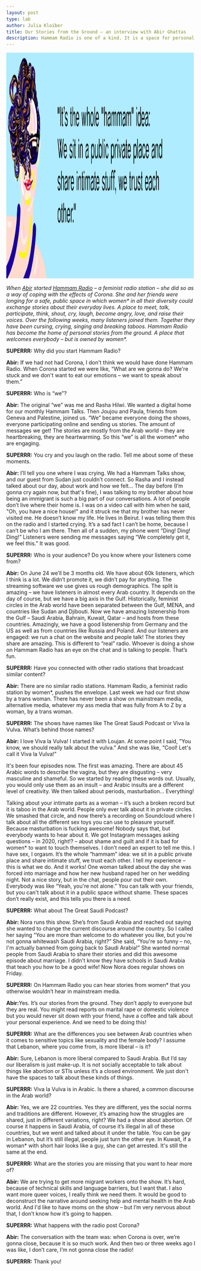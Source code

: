 ```yaml
---
layout: post
type: lab
author: Julia Kloiber
title: Our Stories from the Ground – an interview with Abir Ghattas
description: Hammam Radio is one of a kind. It is a space for personal stories of women* from the Arab world and beyond. 60.000 listeners cry, laugh, think and dream on air. 
---
```


<img src="/assets/img/blog/quoteabir.png" alt="Image with Visual of Abir and Slogan Our Stories from the Ground" width="500" height="600">
<p><em>When <a href="https://twitter.com/AbirGhattas">Abir</a> started <a href="https://yamakan.place/hammamradio/">Hammam Radio</a> – a feminist radio station – she did so as a way of coping with the effects of Corona. She and her friends were longing for a safe, public space in which women* in all their diversity could exchange stories about their everyday lives. A place to meet, talk, participate, think, shout, cry, laugh, become angry, love, and raise their voices. Over the following weeks, many listeners joined them. Together they have been cursing, crying, singing and breaking taboos. Hammam Radio has become the home of personal stories from the ground. A place that welcomes everybody – but is owned by women*.</em></p>


<p><b>SUPERRR:</b> Why did you start Hammam Radio?</p>
<p><b>Abir:</b> If we had not had Corona, I don't think we would have done Hammam Radio. When Corona started we were like, “What are we gonna do? We're stuck and we don't want to eat our emotions – we want to speak about them.”</p>

<p><b>SUPERRR:</b> Who is “we”?</p>
<p><b>Abir:</b> The original “we” was me and Rasha Hilwi. We wanted a digital home for our monthly Hammam Talks. Then Joujou and Paula, friends from Geneva and Palestine, joined us. “We” became everyone doing the shows, everyone participating online and sending us stories. The amount of messages we get! The stories are mostly from the Arab world – they are heartbreaking, they are heartwarming. So this “we” is all the women* who are engaging.<p>

<p><b>SUPERRR:</b> You cry and you laugh on the radio. Tell me about some of these moments.</p>

<p><b>Abir:</b> I’ll tell you one where I was crying. We had a Hammam Talks show, and our guest from Sudan just couldn't connect. So Rasha and I instead talked about our day, about work and how we felt... The day before (I’m gonna cry again now, but that's fine), I was talking to my brother about how being an immigrant is such a big part of our conversations. A lot of people don’t live where their home is. I was on a video call with him when he said, "Oh, you have a nice house!" and it struck me that my brother has never visited me. He doesn’t know my life. He lives in Beirut. I was telling them this on the radio and I started crying. It’s a sad fact I can’t be home, because I can’t be who I am there. Then all of a sudden, my phone went “Ding! Ding! Ding!” Listeners were sending me messages saying “We completely get it, we feel this.” It was good. </p>

<p><b>SUPERRR:</b> Who is your audience? Do you know where your listeners come from?</p>

<p><b>Abir:</b> On June 24 we’ll be 3 months old. We have about 60k listeners, which I think is a lot. We didn’t promote it, we didn’t pay for anything. The streaming software we use gives us rough demographics. The split is amazing – we have listeners in almost every Arab country. It depends on the day of course, but we have a big axis in the Gulf. Historically, feminist circles in the Arab world have been separated between the Gulf, MENA, and countries like Sudan and Djibouti. Now we have amazing listenership from the Gulf – Saudi Arabia, Bahrain, Kuwait, Qatar – and hosts from these countries. Amazingly, we have a good listenership from Germany and the US as well as from countries like Russia and Poland.
And our listeners are engaged: we run a chat on the website and people talk! The stories they share are amazing. This is different to “real” radio. Whoever is doing a show on Hammam Radio has an eye on the chat and is talking to people. That’s fun.</p>

<p><b>SUPERRR:</b> Have you connected with other radio stations that broadcast similar content?</p>

<p><b>Abir:</b> There are no similar radio stations. Hammam Radio, a feminist radio station by women*, pushes the envelope. Last week we had our first show by a trans woman. There has never been a show on mainstream media, alternative media, whatever my ass media that was fully from A to Z by a woman, by a trans woman.</p>

<p><b>SUPERRR:</b> The shows have names like The Great Saudi Podcast or Viva la Vulva. What’s behind those names?</p>

<p><b>Abir:</b> I love Viva la Vulva! I started it with Loujan. At some point I said, ”You know, we should really talk about the vulva.” And she was like, “Cool! Let's call it Viva la Vulva!”</p>
<p>It's been four episodes now. The first was amazing. There are about 45 Arabic words to describe the vagina, but they are disgusting – very masculine and shameful. So we started by reading these words out. Usually, you would only use them as an insult – and Arabic insults are a different level of creativity. We then talked about periods, masturbation... Everything!</p>
<p>Talking about your intimate parts as a woman – it’s such a broken record but it is taboo in the Arab world. People only ever talk about it in private circles. We smashed that circle, and now there’s a recording on Soundcloud where I talk about all the different sex toys you can use to pleasure yourself. Because masturbation is fucking awesome! Nobody says that, but everybody wants to hear about it. We got Instagram messages asking questions – in 2020, right!? – about shame and guilt and if it is bad for women* to want to touch themselves. I don’t need an expert to tell me this. I have sex, I orgasm. It’s the whole “hammam” idea: we sit in a public private place and share intimate stuff, we trust each other. I tell my experience – this is what we do. And it works! One woman talked about the day she was forced into marriage and how her new husband raped her on her wedding night. Not a nice story, but in the chat, people pour out their own. Everybody was like “Yeah, you're not alone.” You can talk with your friends, but you can't talk about it in a public space without shame. These spaces don’t really exist, and this tells you there is a need. </p>

<p><b>SUPERRR:</b> What about The Great Saudi Podcast?</p>

<p><b>Abir:</b> Nora runs this show. She’s from Saudi Arabia and reached out saying she wanted to change the current discourse around the country. So I called her saying “You are more than welcome to do whatever you like, but you're not gonna whitewash Saudi Arabia, right?” She said, “You're so funny – no, I'm actually banned from going back to Saudi Arabia!”
She wanted normal people from Saudi Arabia to share their stories and did this awesome episode about marriage. I didn't know they have schools in Saudi Arabia that teach you how to be a good wife! Now Nora does regular shows on Friday.</p>

<p><b>SUPERRR:</b> On Hammam Radio you can hear stories from women* that you otherwise wouldn’t hear in mainstream media. </p>
<p><b>Abir:</b>Yes. It’s our stories from the ground. They don’t apply to everyone but they are real. You might read reports on marital rape or domestic violence but you would never sit down with your friend, have a coffee and talk about your personal experience. And we need to be doing this!</p>

<p><b>SUPERRR:</b> What are the differences you see between Arab countries when it comes to sensitive topics like sexuality and the female body? I assume that Lebanon, where you come from, is more liberal – is it?</p>

<p><b>Abir:</b> Sure, Lebanon is more liberal compared to Saudi Arabia. But I’d say our liberalism is just make-up. It is not socially acceptable to talk about things like abortion or STIs unless it’s a closed environment. We just don't have the spaces to talk about these kinds of things.</p>

<p><b>SUPERRR:</b> Viva la Vulva is in Arabic. Is there a shared, a common discourse in the Arab world?</p>

<p><b>Abir:</b> Yes, we are 22 countries. Yes they are different, yes the social norms and traditions are different. However, it’s amazing how the struggles are shared, just in different variations, right? We had a show about abortion. Of course it happens in Saudi Arabia, of course it’s illegal in all of these countries, but we went and talked about it under the table. You can be gay in Lebanon, but it’s still illegal, people just turn the other eye. In Kuwait, if a woman* with short hair looks like a guy, she can get arrested. It's still the same at the end. </p>

<p><b>SUPERRR:</b> What are the stories you are missing that you want to hear more of? </p>

<p><b>Abir:</b> We are trying to get more migrant workers onto the show. It’s hard, because of technical skills and language barriers, but I want that. I also want more queer voices, I really think we need them. It would be good to deconstruct the narrative around seeking help and mental health in the Arab world. And I'd like to have moms on the show – but I’m very nervous about that, I don’t know how it’s going to happen.</p>

<p><b>SUPERRR:</b> What happens with the radio post Corona?</p>

<p><b>Abir:</b> The conversation with the team was: when Corona is over, we’re gonna close, because it is so much work. And then two or three weeks ago I was like, I don’t care, I’m not gonna close the radio!</p>

<p><b>SUPERRR:</b> Thank you!</p>
